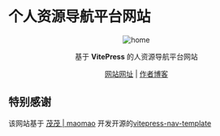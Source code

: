 # 个人资源导航平台网站

<p align="center">
  <img src="" alt="home" />
</p>
<p align="center"> 基于 <b>VitePress</b> 的人资源导航平台网站 </p>
<p align='center'><a href="https://www.nanshuo.icu/">网站网址</a> | <a href="https://nanshuo.icu/">作者博客</a></p>

## 特别感谢

该网站基于 [茂茂 | maomao](https://github.com/maomao1996) 开发开源的[vitepress-nav-template](https://github.com/maomao1996/vitepress-nav-template)
